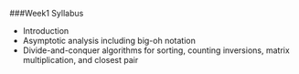 ###Week1 Syllabus

<ul><li>Introduction</li>
<li>Asymptotic analysis including big-oh notation</li>
<li>Divide-and-conquer algorithms for sorting, counting inversions, matrix multiplication, and closest pair</li>
</ul>
